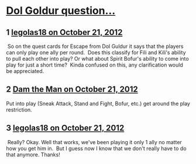 # [Dol Goldur question…](https://community.fantasyflightgames.com/topic/73083-dol-goldur-question%E2%80%A6/)

## 1 [legolas18 on October 21, 2012](https://community.fantasyflightgames.com/topic/73083-dol-goldur-question%E2%80%A6/?do=findComment&comment=712726)

 So on the quest cards for Escape from Dol Guldur it says that the players can only play one ally per round.  Does this classify for Fili and Kili's ability to pull each other into play? Or what about Spirit Bofur's ability to come into play for just a short time?  Kinda confused on this, any clarification would be appreciated.

## 2 [Dam the Man on October 21, 2012](https://community.fantasyflightgames.com/topic/73083-dol-goldur-question%E2%80%A6/?do=findComment&comment=712737)

Put into play (Sneak Attack, Stand and Fight, Bofur, etc.) get around the play restriction.

## 3 [legolas18 on October 21, 2012](https://community.fantasyflightgames.com/topic/73083-dol-goldur-question%E2%80%A6/?do=findComment&comment=712854)

 Really? Okay. Well that works, we've been playing it only 1 ally no matter how you get him in.  But I guess now I know that we don't really have to do that anymore. Thanks!

